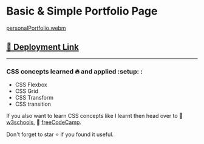 # Basic & Simple Portfolio Page

[personalPortfolio.webm](https://user-images.githubusercontent.com/51947285/226109546-d746f980-95b2-4f1f-9f1f-a462def87677.webm)


## [:link: Deployment Link](https://tabishnehal.github.io/portfolio)
---

### CSS concepts learned :fire: and applied :setup: :
 - CSS Flexbox
 - CSS Grid
 - CSS Transform
 - CSS transition

If you also want to learn CSS concepts like I learnt then head over to :link: [w3schools](https://www.w3schools.com/css/), :link: [freeCodeCamp](https://www.freecodecamp.org/).

Don't forget to star :star: if you found it useful.
